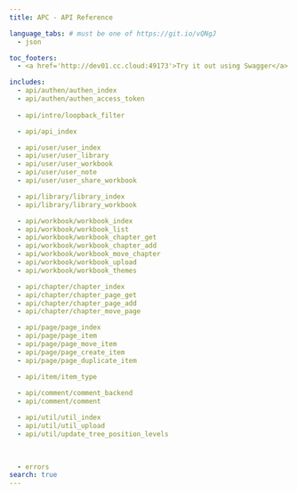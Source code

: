 ```yaml
---
title: APC - API Reference

language_tabs: # must be one of https://git.io/vQNgJ
  - json

toc_footers:
  - <a href='http://dev01.cc.cloud:49173'>Try it out using Swagger</a>

includes:
  - api/authen/authen_index
  - api/authen/authen_access_token
   
  - api/intro/loopback_filter

  - api/api_index

  - api/user/user_index
  - api/user/user_library
  - api/user/user_workbook
  - api/user/user_note
  - api/user/user_share_workbook

  - api/library/library_index
  - api/library/library_workbook

  - api/workbook/workbook_index
  - api/workbook/workbook_list
  - api/workbook/workbook_chapter_get
  - api/workbook/workbook_chapter_add
  - api/workbook/workbook_move_chapter
  - api/workbook/workbook_upload
  - api/workbook/workbook_themes

  - api/chapter/chapter_index
  - api/chapter/chapter_page_get
  - api/chapter/chapter_page_add
  - api/chapter/chapter_move_page

  - api/page/page_index
  - api/page/page_item
  - api/page/page_move_item
  - api/page/page_create_item
  - api/page/page_duplicate_item

  - api/item/item_type
  
  - api/comment/comment_backend
  - api/comment/comment

  - api/util/util_index
  - api/util/util_upload
  - api/util/update_tree_position_levels

  
  
  - errors
search: true
---
```


